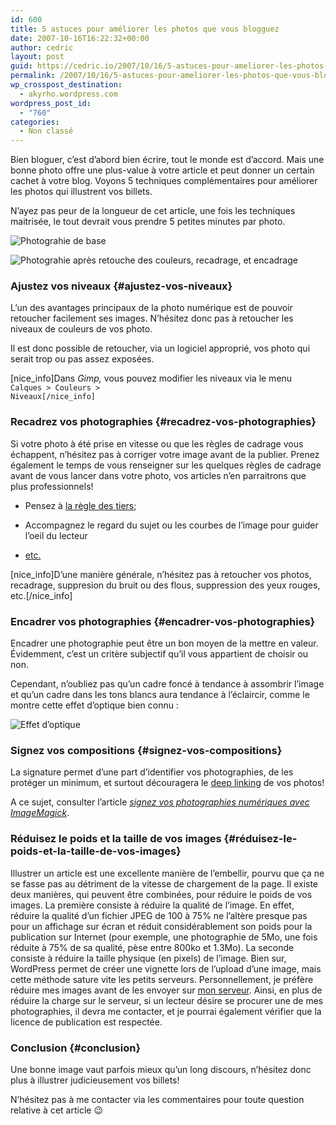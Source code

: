 ```yaml
---
id: 600
title: 5 astuces pour améliorer les photos que vous blogguez
date: 2007-10-16T16:22:32+00:00
author: cedric
layout: post
guid: https://cedric.io/2007/10/16/5-astuces-pour-ameliorer-les-photos-que-vous-blogguez.html
permalink: /2007/10/16/5-astuces-pour-ameliorer-les-photos-que-vous-blogguez/
wp_crosspost_destination:
  - akyrho.wordpress.com
wordpress_post_id:
  - "760"
categories:
  - Non classé
---
```

Bien bloguer, c’est d’abord bien écrire, tout le monde est d’accord. Mais une bonne photo offre une plus-value à votre article et peut donner un certain cachet à votre blog. Voyons 5 techniques complémentaires pour améliorer les photos qui illustrent vos billets.

N’ayez pas peur de la longueur de cet article, une fois les techniques maitrisée, le tout devrait vous prendre 5 petites minutes par photo.

![Photograhie de base](/images/2007/10/320x-cimg0319.JPG) 

![Photograhie après retouche des couleurs, recadrage, et encadrage](/images/2007/10/320x-cimg0319-4-signee.JPG) 

### Ajustez vos niveaux {#ajustez-vos-niveaux}

L’un des avantages principaux de la photo numérique est de pouvoir retoucher facilement ses images. N’hésitez donc pas à retoucher les niveaux de couleurs de vos photo.

Il est donc possible de retoucher, via un logiciel approprié, vos photo qui serait trop ou pas assez exposées.

[nice_info]Dans _Gimp,_ vous pouvez modifier les niveaux via le menu <code class="highlighter-rouge">Calques > Couleurs > Niveaux[/nice_info]</code>

### Recadrez vos photographies {#recadrez-vos-photographies}

Si votre photo à été prise en vitesse ou que les règles de cadrage vous échappent, n’hésitez pas à corriger votre image avant de la publier. Prenez également le temps de vous renseigner sur les quelques règles de cadrage avant de vous lancer dans votre photo, vos articles n’en parraitrons que plus professionnels!

  * Pensez à [la règle des tiers](http://www.bourlingueur.org/partagez/La-photographie/Le-cadrage-la-regle-des-tiers.html);

  * Accompagnez le regard du sujet ou les courbes de l’image pour guider l’oeil du lecteur

  * [etc.](http://fr.wikibooks.org/wiki/Mod%C3%A8le:Photo_31)

[nice\_info]D’une manière générale, n’hésitez pas à retoucher vos photos, recadrage, suppresion du bruit ou des flous, suppression des yeux rouges, etc.[/nice\_info]

### Encadrer vos photographies {#encadrer-vos-photographies}

Encadrer une photographie peut être un bon moyen de la mettre en valeur. Évidemment, c’est un critère subjectif qu’il vous appartient de choisir ou non.

Cependant, n’oubliez pas qu’un cadre foncé à tendance à assombrir l’image et qu’un cadre dans les tons blancs aura tendance à l’éclaircir, comme le montre cette effet d’optique bien connu :

![Effet d’optique](/images/2007/10/effet-doptique.jpg) 

### Signez vos compositions {#signez-vos-compositions}

La signature permet d’une part d’identifier vos photographies, de les protéger un minimum, et surtout découragera le [deep linking](http://en.wikipedia.org/wiki/Deep_linking) de vos photos!

A ce sujet, consulter l’article _[signez vos photographies numériques avec ImageMagick](/blog/2007/08/11/signez-vos-photographies-numeriques-avec-imagemagick/)_.

### Réduisez le poids et la taille de vos images {#réduisez-le-poids-et-la-taille-de-vos-images}

Illustrer un article est une excellente manière de l’embellir, pourvu que ça ne se fasse pas au détriment de la vitesse de chargement de la page. Il existe deux manières, qui peuvent être combinées, pour réduire le poids de vos images. La première consiste à réduire la qualité de l’image. En effet, réduire la qualité d’un fichier JPEG de 100 à 75% ne l’altère presque pas pour un affichage sur écran et réduit considérablement son poids pour la publication sur Internet (pour exemple, une photographie de 5Mo, une fois réduite à 75% de sa qualité, pèse entre 800ko et 1.3Mo). La seconde consiste à réduire la taille physique (en pixels) de l’image. Bien sur, WordPress permet de créer une vignette lors de l’upload d’une image, mais cette méthode sature vite les petits serveurs. Personnellement, je préfère réduire mes images avant de les envoyer sur [mon serveur](http://www.goldzoneweb.info). Ainsi, en plus de réduire la charge sur le serveur, si un lecteur désire se procurer une de mes photographies, il devra me contacter, et je pourrai également vérifier que la licence de publication est respectée.

### Conclusion {#conclusion}

Une bonne image vaut parfois mieux qu’un long discours, n’hésitez donc plus à illustrer judicieusement vos billets!

N’hésitez pas à me contacter via les commentaires pour toute question relative à cet article 😉